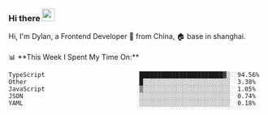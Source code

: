 ### Hi there <img src="https://media.giphy.com/media/hvRJCLFzcasrR4ia7z/giphy.gif" width="25px">

<!-- ![visitors](https://visitor-badge.glitch.me/badge?page_id=dislfyer.dislfyer) --!>

Hi, I'm Dylan, a Frontend Developer 🚀 from China, 🏠 base in shanghai.
<br/>
<br/>

📊 **This Week I Spent My Time On:**


<!--START_SECTION:waka-->

```text
TypeScript                          ███████████████████████▓░  94.56%
Other                               █░░░░░░░░░░░░░░░░░░░░░░░░  3.38%
JavaScript                          ▒░░░░░░░░░░░░░░░░░░░░░░░░  1.05%
JSON                                ░░░░░░░░░░░░░░░░░░░░░░░░░  0.74%
YAML                                ░░░░░░░░░░░░░░░░░░░░░░░░░  0.18%
```

<!--END_SECTION:waka-->

<!--
**About Me:**
 -->
